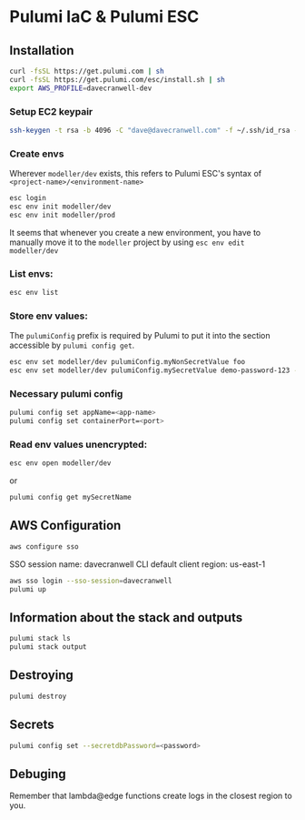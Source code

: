 # Pulumi IaC & Pulumi ESC

## Installation

```bash
curl -fsSL https://get.pulumi.com | sh
curl -fsSL https://get.pulumi.com/esc/install.sh | sh
export AWS_PROFILE=davecranwell-dev
```

### Setup EC2 keypair

```bash
ssh-keygen -t rsa -b 4096 -C "dave@davecranwell.com" -f ~/.ssh/id_rsa -N ""
```

### Create envs

Wherever `modeller/dev` exists, this refers to Pulumi ESC's syntax of `<project-name>/<environment-name>`

```bash
esc login
esc env init modeller/dev
esc env init modeller/prod
```

It seems that whenever you create a new environment, you have to manually move it to the `modeller` project by using `esc env edit modeller/dev`

### List envs:

```bash
esc env list
```

### Store env values:

The `pulumiConfig` prefix is required by Pulumi to put it into the section accessible by `pulumi config get`.

```bash
esc env set modeller/dev pulumiConfig.myNonSecretValue foo
esc env set modeller/dev pulumiConfig.mySecretValue demo-password-123 --secret
```

### Necessary pulumi config

```bash
pulumi config set appName=<app-name>
pulumi config set containerPort=<port>
```

### Read env values unencrypted:

```bash
esc env open modeller/dev
```

or

```bash
pulumi config get mySecretName
```

## AWS Configuration

```bash
aws configure sso
```

SSO session name: davecranwell
CLI default client region: us-east-1

```bash
aws sso login --sso-session=davecranwell
pulumi up
```

## Information about the stack and outputs

```bash
pulumi stack ls
pulumi stack output
```

## Destroying

```bash
pulumi destroy
```

## Secrets

```bash
pulumi config set --secretdbPassword=<password>
```

## Debuging

Remember that lambda@edge functions create logs in the closest region to you.
